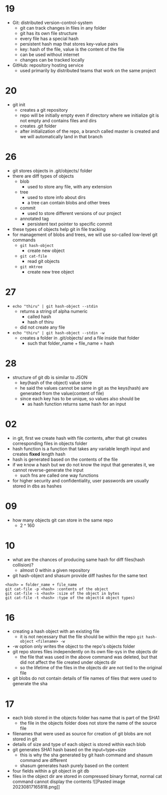 # 19
- Git: distributed version-control-system
	- git can track changes in files in any folder
	- git has its own file structure
	- every file has a special hash
	- persistent hash map that stores key-value pairs
	- key: hash of the file, value is the content of the file
	- can be used without internet
	- changes can be tracked locally
- GitHub: repository hosting service
	- used primarily by distributed teams that work on the same project

# 20
- git init
	- creates a git repository
	- repo will be initially empty even if directory where we initialize git is not empty and contains files and dirs
	- creates .git folder
	- after initialization of the repo, a branch called master is created and we will automatically land in that branch

# 26
- git stores objects in .git/objects/ folder
- there are diff types of objects
	- blob
		- used to store any file, with any extension
	- tree
		- used to store info about dirs
		- a tree can contain blobs and other trees
	- commit
		- used to store different versions of our project
	- annotated tag
		- persistent text pointer to specific commit
- these types of objects help git in file tracking
- for management of blobs and trees, we will use so-called low-level git commands
	- `git hash-object`
		- create new object
	- `git cat-file`
		- read git objects
	- `git mktree`
		- create new tree object
# 27
- `echo "thiru" | git hash-object --stdin`
	- returns a string of alpha numeric
		- called hash
		- hash of thiru
	- did not create any file
- `echo "thiru" | git hash-object --stdin -w`
	- creates a folder in .git/objects/ and a file inside that folder
		- such that folder_name + file_name = hash

# 28
- structure of git db is similar to JSON
	- key(hash of the object) value store
	- he said the values cannot be same in git as the keys(hash) are generated from the value(content of file)
	- since each key has to be unique, so values also should be
		- as hash function returns same hash for an input

# 02
- in git, first we create hash with file contents, after that git creates corresponding files in objects folder
- hash function is a function that takes any variable length input and creates **fixed** length hash
- hash is generated based on the contents of the file
- if we know a hash but we do not know the input that generates it, we cannot reverse-generate the input
	- such fns are called one way functions
- for higher security and confidentiality, user passwords are usually stored in dbs as hashes

# 09
- how many objects git can store in the same repo
	- 2 ^ 160
# 10
- what are the chances of producing same hash for diff files(hash collision)?
	- almost 0 within a given repository
- git hash-object and shasum provide diff hashes for the same text
```
<hash> = folder_name + file_name
git cat-file -p <hash> :contents of the object
git cat-file -s <hash> :size of the object in bytes
git cat-file -t <hash> :type of the object(4 object types)
```

# 16
- creating a hash object with an existing file
	- it is not necessary that the file should be within the repo
`git hash-object <filename> -w`
- -w option only writes the object to the repo's objects folder
- git repo stores files independently on its own file-sys in the objects dir
	- the file that was used in the above command was deleted, but that did not affect the file created under objects dir
	- so the lifetime of the files in the objects dir are not tied to the original file
- git blobs do not contain details of file names of files that were used to generate the sha
# 17 
- each blob stored in the objects folder has name that is part of the SHA1
	- the file in the objects folder does not store the name of the source file
- filenames that were used as source for creation of git blobs are not stored in git
- details of size and type of each object is stored within each blob
- git generates SHA1 hash based on the input+type+size
	- this is why the sha generated by git hash command and shasum command are different
	- shasum generates hash purely based on the content
- four fields within a git object in git db
- files in the object dir are stored in compressed binary format, normal cat command cannot display the contents
![[Pasted image 20230817165818.png]]